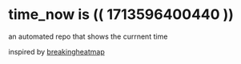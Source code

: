 # time_now is (( 1713596400440 ))

an automated repo that shows the currnent time

inspired by [breakingheatmap](https://github.com/breakingheatmap/breakingheatmap)